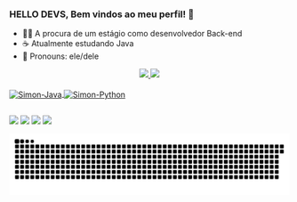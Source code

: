 ### HELLO DEVS, Bem vindos ao meu perfil! 👋

- 👨‍💻 A procura de um estágio como desenvolvedor Back-end
- ☕ Atualmente estudando Java
- 👱 Pronouns: ele/dele

<div align="center">
  <a href="https://github.com/SABAT-dev">
  <img height="160em" src="https://github-readme-stats.vercel.app/api?username=SABAT-dev&show_icons=true&theme=blue-green&include_all_commits=true&count_private=true"/>
  <img height="160em" src="https://github-readme-stats.vercel.app/api/top-langs/?username=SABAT-dev&layout=compact&langs_count=7&theme=blue-green"/>
</div>
  
<div style="display: inline_block"><br>
  <img align="center" alt="Simon-Java" height="30" width="40" src="https://cdn.jsdelivr.net/gh/devicons/devicon/icons/java/java-original.svg">
  <img align="center" alt="Simon-Python" height="30" width="40" src="https://cdn.jsdelivr.net/gh/devicons/devicon/icons/python/python-original.svg">
</div>
  
  ##
  
<div>
  <a href="https://www.youtube.com/channel/UCVVwZVrfm9ZmR1KfF2MDLuA" target="_blank"><img src="https://img.shields.io/badge/YouTube-FF0000?style=for-the-badge&logo=youtube&logoColor=white" target="_blank"></a>
  <a href="https://instagram.com/simon_assagra?utm_medium=copy_link" target="_blank"><img src="https://img.shields.io/badge/-Instagram-%23E4405F?style=for-the-badge&logo=instagram&logoColor=white" target="_blank"></a>
</a>
  <a href="https://vm.tiktok.com/ZMRwAEDUq/" target="_blank"><img src="	https://img.shields.io/badge/TikTok-000000?style=for-the-badge&logo=tiktok&logoColor=white" target="_blank"></a> 
  <a href="https://www.linkedin.com/in/simon-assagra-054b7a180/" target="_blank"><img src="https://img.shields.io/badge/-LinkedIn-%230077B5?style=for-the-badge&logo=linkedin&logoColor=white" target="_blank"></a> 
 
  ![Snake animation](https://github.com/SABAT-dev/SABAT-dev/blob/output/github-contribution-grid-snake.svg)
</div>
